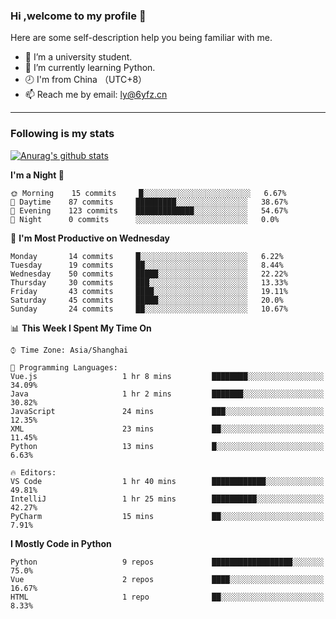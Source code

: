 ### Hi ,welcome to my profile 👋
Here are some self-description help you being familiar with me.
<!--
**liuyunfz/liuyunfz** is a ✨ _special_ ✨ repository because its `README.md` (this file) appears on your GitHub profile.
- 👯 I’m looking to collaborate on ...
- 🤔 I’m looking for help with ...
Here are some ideas to get you started:
-->
- 🏫 I’m a university student.
- 💪 I’m currently learning Python.
- 🕗 I'm from China （UTC+8）
- 📫 Reach me by email: [ly@6yfz.cn](mailto:ly@6yfz.cn)
  
---
### Following is my stats
  
[![Anurag's github stats](https://github-readme-stats.vercel.app/api?username=liuyunfz)](https://github.com/anuraghazra/github-readme-stats)
  
<!--START_SECTION:waka-->
**I'm a Night 🦉** 

```text
🌞 Morning    15 commits     █░░░░░░░░░░░░░░░░░░░░░░░░   6.67% 
🌆 Daytime    87 commits     █████████░░░░░░░░░░░░░░░░   38.67% 
🌃 Evening    123 commits    █████████████░░░░░░░░░░░░   54.67% 
🌙 Night      0 commits      ░░░░░░░░░░░░░░░░░░░░░░░░░   0.0%

```
📅 **I'm Most Productive on Wednesday** 

```text
Monday       14 commits     █░░░░░░░░░░░░░░░░░░░░░░░░   6.22% 
Tuesday      19 commits     ██░░░░░░░░░░░░░░░░░░░░░░░   8.44% 
Wednesday    50 commits     █████░░░░░░░░░░░░░░░░░░░░   22.22% 
Thursday     30 commits     ███░░░░░░░░░░░░░░░░░░░░░░   13.33% 
Friday       43 commits     ████░░░░░░░░░░░░░░░░░░░░░   19.11% 
Saturday     45 commits     █████░░░░░░░░░░░░░░░░░░░░   20.0% 
Sunday       24 commits     ██░░░░░░░░░░░░░░░░░░░░░░░   10.67%

```


📊 **This Week I Spent My Time On** 

```text
⌚︎ Time Zone: Asia/Shanghai

💬 Programming Languages: 
Vue.js                   1 hr 8 mins         ████████░░░░░░░░░░░░░░░░░   34.09% 
Java                     1 hr 2 mins         ███████░░░░░░░░░░░░░░░░░░   30.82% 
JavaScript               24 mins             ███░░░░░░░░░░░░░░░░░░░░░░   12.35% 
XML                      23 mins             ██░░░░░░░░░░░░░░░░░░░░░░░   11.45% 
Python                   13 mins             █░░░░░░░░░░░░░░░░░░░░░░░░   6.63%

🔥 Editors: 
VS Code                  1 hr 40 mins        ████████████░░░░░░░░░░░░░   49.81% 
IntelliJ                 1 hr 25 mins        ██████████░░░░░░░░░░░░░░░   42.27% 
PyCharm                  15 mins             ██░░░░░░░░░░░░░░░░░░░░░░░   7.91%

```

**I Mostly Code in Python** 

```text
Python                   9 repos             ██████████████████░░░░░░░   75.0% 
Vue                      2 repos             ████░░░░░░░░░░░░░░░░░░░░░   16.67% 
HTML                     1 repo              ██░░░░░░░░░░░░░░░░░░░░░░░   8.33%

```



<!--END_SECTION:waka-->
